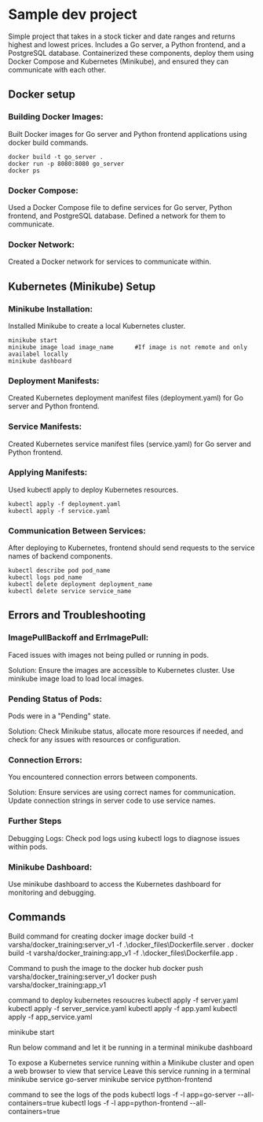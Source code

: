 # Sample dev project

Simple project that takes in a stock ticker and date ranges and returns highest and lowest prices. Includes a Go server, a Python frontend, and a PostgreSQL database. Containerized these components, deploy them using Docker Compose and Kubernetes (Minikube), and ensured they can communicate with each other.

## Docker setup
### Building Docker Images:
Built Docker images for Go server and Python frontend applications using docker build commands.
```
docker build -t go_server .
docker run -p 8080:8080 go_server
docker ps
```

### Docker Compose:
Used a Docker Compose file to define services for Go server, Python frontend, and PostgreSQL database. Defined a network for them to communicate.

### Docker Network:
Created a Docker network for services to communicate within.

## Kubernetes (Minikube) Setup
### Minikube Installation:
Installed Minikube to create a local Kubernetes cluster.

```
minikube start
minikube image load image_name      #If image is not remote and only availabel locally
minikube dashboard
```
### Deployment Manifests:
Created Kubernetes deployment manifest files (deployment.yaml) for Go server and Python frontend.

### Service Manifests:
Created Kubernetes service manifest files (service.yaml) for Go server and Python frontend.

### Applying Manifests:
Used kubectl apply to deploy Kubernetes resources.
```
kubectl apply -f deployment.yaml
kubectl apply -f service.yaml
```

### Communication Between Services:
After deploying to Kubernetes, frontend should send requests to the service names of backend components.
```kubectl get pods
kubectl describe pod pod_name
kubectl logs pod_name
kubectl delete deployment deployment_name
kubectl delete service service_name
```

## Errors and Troubleshooting
### ImagePullBackoff and ErrImagePull:
Faced issues with images not being pulled or running in pods.

Solution: Ensure the images are accessible to Kubernetes cluster. Use minikube image load to load local images.
### Pending Status of Pods:
Pods were in a "Pending" state.

Solution: Check Minikube status, allocate more resources if needed, and check for any issues with resources or configuration.
### Connection Errors:
You encountered connection errors between components.

Solution: Ensure services are using correct names for communication. Update connection strings in  server code to use service names.
### Further Steps
Debugging Logs:
Check pod logs using kubectl logs to diagnose issues within pods.

### Minikube Dashboard:
Use minikube dashboard to access the Kubernetes dashboard for monitoring and debugging.


## Commands

Build command for creating docker image
docker build -t  varsha/docker_training:server_v1 -f .\docker_files\Dockerfile.server .
docker build -t  varsha/docker_training:app_v1 -f .\docker_files\Dockerfile.app .

Command to push the image to the docker hub
docker push varsha/docker_training:server_v1
docker push varsha/docker_training:app_v1

command to deploy kubernetes resoucres
kubectl apply -f server.yaml
kubectl apply -f server_service.yaml
kubectl apply -f app.yaml
kubectl apply -f app_service.yaml

minikube start

Run below command and let it be running in a terminal
minikube dashboard



To expose a Kubernetes service running within a Minikube cluster and open a web browser to view that service
Leave this service running in a terminal
minikube service go-server
minikube service pytthon-frontend

command to see the logs of the pods
kubectl logs -f -l app=go-server --all-containers=true
kubectl logs -f -l app=python-frontend --all-containers=true
